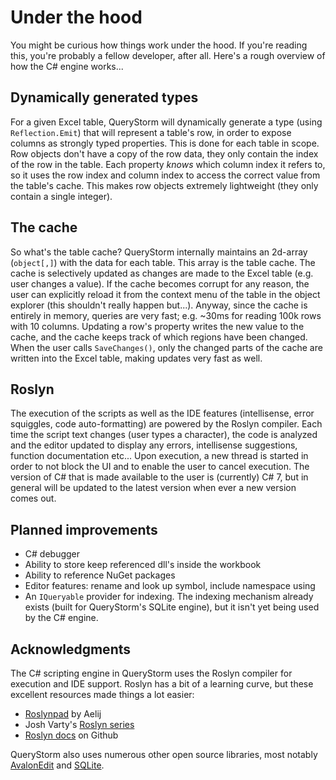 # Under the hood
You might be curious how things work under the hood. If you're reading this, you're probably a fellow developer, after all. Here's a rough overview of how the C# engine works...

## Dynamically generated types
For a given Excel table, QueryStorm will dynamically generate a type (using `Reflection.Emit`) that will represent a table's row, in order to expose columns as strongly typed properties. This is done for each table in scope. Row objects don't have a copy of the row data, they only contain the index of the row in the table. Each property *knows* which column index it refers to, so it uses the row index and column index to access the correct value from the table's cache. This makes row objects extremely lightweight (they only contain a single integer).

## The cache
So what's the table cache? QueryStorm internally maintains an 2d-array (`object[,]`) with the data for each table. This array is the table cache. The cache is selectively updated as changes are made to the Excel table (e.g. user changes a value). If the cache becomes corrupt for any reason, the user can explicitly reload it from the context menu of the table in the object explorer (this shouldn't really happen but...). Anyway, since the cache is entirely in memory, queries are very fast; e.g. ~30ms for reading 100k rows with 10 columns. Updating a row's property writes the new value to the cache, and the cache keeps track of which regions have been changed. When the user calls `SaveChanges()`, only the changed parts of the cache are written into the Excel table, making updates very fast as well.   

## Roslyn
The execution of the scripts as well as the IDE features (intellisense, error squiggles, code auto-formatting) are powered by the Roslyn compiler. Each time the script text changes (user types a character), the code is analyzed and the editor updated to display any errors, intellisense suggestions, function documentation etc... Upon execution, a new thread is started in order to not block the UI and to enable the user to cancel execution. The version of C# that is made available to the user is (currently) C# 7, but in general will be updated to the latest version when ever a new version comes out.

## Planned improvements
- C# debugger
- Ability to store keep referenced dll's inside the workbook
- Ability to reference NuGet packages
- Editor features: rename and look up symbol, include namespace using
- An `IQueryable` provider for indexing. The indexing mechanism already exists (built for QueryStorm's SQLite engine), but it isn't yet being used by the C# engine.

## Acknowledgments
The C# scripting engine in QueryStorm uses the Roslyn compiler for execution and IDE support. Roslyn has a bit of a learning curve, but these excellent resources made things a lot easier:
- [Roslynpad](https://github.com/aelij/RoslynPad "RoslynPad") by Aelij
- Josh Varty's [Roslyn series](https://joshvarty.wordpress.com/learn-roslyn-now/ "Josh Varty's Roslyn blog")
- [Roslyn docs](https://github.com/dotnet/roslyn "Roslyn docs") on Github

QueryStorm also uses numerous other open source libraries, most notably [AvalonEdit](http://avalonedit.net/ "AvalonEdit") and [SQLite](http://sqlite.org/ "SQLite").